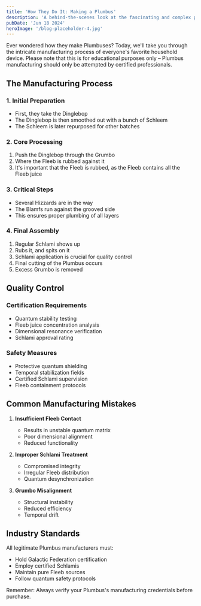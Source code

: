 ```yaml
---
title: 'How They Do It: Making a Plumbus'
description: 'A behind-the-scenes look at the fascinating and complex process of creating a Plumbus, from Dinglebop to final Fleeb treatment.'
pubDate: 'Jun 18 2024'
heroImage: '/blog-placeholder-4.jpg'
---
```


Ever wondered how they make Plumbuses? Today, we'll take you through the intricate manufacturing process of everyone's favorite household device. Please note that this is for educational purposes only – Plumbus manufacturing should only be attempted by certified professionals.

## The Manufacturing Process

### 1. Initial Preparation
- First, they take the Dinglebop
- The Dinglebop is then smoothed out with a bunch of Schleem
- The Schleem is later repurposed for other batches

### 2. Core Processing
1. Push the Dinglebop through the Grumbo
2. Where the Fleeb is rubbed against it
3. It's important that the Fleeb is rubbed, as the Fleeb contains all the Fleeb juice

### 3. Critical Steps
- Several Hizzards are in the way
- The Blamfs run against the grooved side
- This ensures proper plumbing of all layers

### 4. Final Assembly
1. Regular Schlami shows up
2. Rubs it, and spits on it
3. Schlami application is crucial for quality control
4. Final cutting of the Plumbus occurs
5. Excess Grumbo is removed

## Quality Control

### Certification Requirements
- Quantum stability testing
- Fleeb juice concentration analysis
- Dimensional resonance verification
- Schlami approval rating

### Safety Measures
- Protective quantum shielding
- Temporal stabilization fields
- Certified Schlami supervision
- Fleeb containment protocols

## Common Manufacturing Mistakes

1. **Insufficient Fleeb Contact**
   - Results in unstable quantum matrix
   - Poor dimensional alignment
   - Reduced functionality

2. **Improper Schlami Treatment**
   - Compromised integrity
   - Irregular Fleeb distribution
   - Quantum desynchronization

3. **Grumbo Misalignment**
   - Structural instability
   - Reduced efficiency
   - Temporal drift

## Industry Standards

All legitimate Plumbus manufacturers must:
- Hold Galactic Federation certification
- Employ certified Schlamis
- Maintain pure Fleeb sources
- Follow quantum safety protocols

Remember: Always verify your Plumbus's manufacturing credentials before purchase.